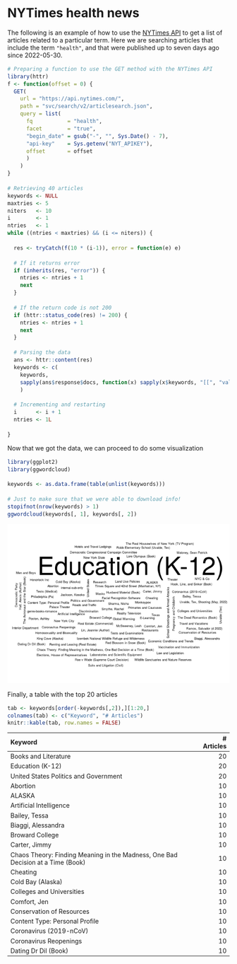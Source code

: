 
# NYTimes health news

The following is an example of how to use the [NYTimes
API](https://developer.nytimes.com/) to get a list of articles related
to a particular term. Here we are searching articles that include the
term `"health"`, and that were published up to seven days ago since
2022-05-30.

``` r
# Preparing a function to use the GET method with the NYTimes API
library(httr)
f <- function(offset = 0) {
  GET(
    url = "https://api.nytimes.com/",
    path = "svc/search/v2/articlesearch.json",
    query = list(
      fq           = "health",
      facet        = "true",
      "begin_date" = gsub("-", "", Sys.Date() - 7),
      "api-key"    = Sys.getenv("NYT_APIKEY"),
      offset       = offset
      )
    )
}

# Retrieving 40 articles
keywords <- NULL
maxtries <- 5
niters   <- 10
i        <- 1
ntries   <- 1
while ((ntries < maxtries) && (i <= niters)) {
  
  res <- tryCatch(f(10 * (i-1)), error = function(e) e)
  
  # If it returns error
  if (inherits(res, "error")) {
    ntries <- ntries + 1
    next
  }
  
  # If the return code is not 200
  if (httr::status_code(res) != 200) {
    ntries <- ntries + 1
    next
  }
  
  # Parsing the data
  ans <- httr::content(res)
  keywords <- c(
    keywords,
    sapply(ans$response$docs, function(x) sapply(x$keywords, "[[", "value"))
    )
  
  # Incrementing and restarting
  i      <- i + 1
  ntries <- 1L
  
}
```

Now that we got the data, we can proceed to do some visualization

``` r
library(ggplot2)
library(ggwordcloud)

keywords <- as.data.frame(table(unlist(keywords)))

# Just to make sure that we were able to download info!
stopifnot(nrow(keywords) > 1)
ggwordcloud(keywords[, 1], keywords[, 2])
```

![](README_files/figure-gfm/preparing-data-1.png)<!-- -->

Finally, a table with the top 20 articles

``` r
tab <- keywords[order(-keywords[,2]),][1:20,]
colnames(tab) <- c("Keyword", "# Articles")
knitr::kable(tab, row.names = FALSE)
```

| Keyword                                                                         | \# Articles |
|:--------------------------------------------------------------------------------|------------:|
| Books and Literature                                                            |          20 |
| Education (K-12)                                                                |          20 |
| United States Politics and Government                                           |          20 |
| Abortion                                                                        |          10 |
| ALASKA                                                                          |          10 |
| Artificial Intelligence                                                         |          10 |
| Bailey, Tessa                                                                   |          10 |
| Biaggi, Alessandra                                                              |          10 |
| Broward College                                                                 |          10 |
| Carter, Jimmy                                                                   |          10 |
| Chaos Theory: Finding Meaning in the Madness, One Bad Decision at a Time (Book) |          10 |
| Cheating                                                                        |          10 |
| Cold Bay (Alaska)                                                               |          10 |
| Colleges and Universities                                                       |          10 |
| Comfort, Jen                                                                    |          10 |
| Conservation of Resources                                                       |          10 |
| Content Type: Personal Profile                                                  |          10 |
| Coronavirus (2019-nCoV)                                                         |          10 |
| Coronavirus Reopenings                                                          |          10 |
| Dating Dr Dil (Book)                                                            |          10 |
